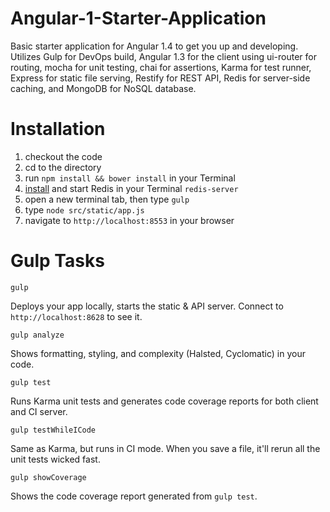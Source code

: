 # Angular-1-Starter-Application
Basic starter application for Angular 1.4 to get you up and developing. Utilizes Gulp for DevOps build, Angular 1.3 for the client using ui-router for routing, mocha for unit testing, chai for assertions, Karma for test runner, Express for static file serving, Restify for REST API, Redis for server-side caching, and MongoDB for NoSQL database.

# Installation

1. checkout the code
2. cd to the directory
3. run `npm install && bower install` in your Terminal
4. [install](https://github.com/JesterXL/redis-basic) and start Redis in your Terminal `redis-server`
6. open a new terminal tab, then type `gulp`
7. type `node src/static/app.js`
7. navigate to `http://localhost:8553` in your browser

# Gulp Tasks

`gulp`

Deploys your app locally, starts the static & API server. Connect to `http://localhost:8628` to see it.

`gulp analyze`

Shows formatting, styling, and complexity (Halsted, Cyclomatic) in your code.

`gulp test`

Runs Karma unit tests and generates code coverage reports for both client and CI server.

`gulp testWhileICode`

Same as Karma, but runs in CI mode. When you save a file, it'll rerun all the unit tests wicked fast.

`gulp showCoverage`

Shows the code coverage report generated from `gulp test`.
